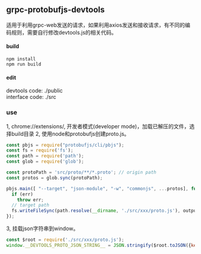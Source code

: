 
## grpc-protobufjs-devtools

适用于利用grpc-web发送的请求，如果利用axios发送和接收请求，有不同的编码规则，需要自行修改devtools.js的相关代码。

#### build
```
npm install
npm run build
```

#### edit
devtools code: ./public  
interface code: ./src  


### use
1, chrome://extensions/, 开发者模式(developer mode)，加载已解压的文件，选择build目录
2, 使用node和protobufjs创建proto.js。
``` javascript
const pbjs = require("protobufjs/cli/pbjs");
const fs = require('fs');
const path = require('path');
const glob = require('glob');

const protoPath = 'src/proto/**/*.proto'; // origin path
const protos = glob.sync(protoPath);

pbjs.main([ "--target", "json-module", "-w", "commonjs", ...protos], function(err, output) {
  if (err)
    throw err;
  // target path
  fs.writeFileSync(path.resolve(__dirname, './src/xxx/proto.js'), output);
});
``` 
3, 挂载json字符串到window。
``` javascript
const $root = require('./src/xxx/proto.js');
window.__DEVTOOLS_PROTO_JSON_STRING__ = JSON.stringify($root.toJSON({keepComments: true}));
```
